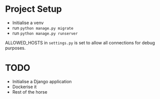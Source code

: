 # Project Setup
- Initialise a venv
- run `python manage.py migrate`
- run `python manage.py runserver`

ALLOWED_HOSTS in `settings.py` is set to allow all connections for debug purposes.

# TODO

- Initialise a Django application
- Dockerise it
- Rest of the horse
